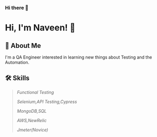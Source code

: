 ### Hi there 👋

<!--
**naveennvn/naveennvn** is a ✨ _special_ ✨ repository because its `README.md` (this file) appears on your GitHub profile.

Here are some ideas to get you started:

- 🔭 I’m currently working on ...
- 🌱 I’m currently learning ...
- 👯 I’m looking to collaborate on ...
- 🤔 I’m looking for help with ...
- 💬 Ask me about ...
- 📫 How to reach me: ...
- 😄 Pronouns: ...
- ⚡ Fun fact: ...
-->

# Hi, I'm Naveen! 👋


## 🚀 About Me
I'm a QA Engineer interested in learning new things about Testing and the Automation.


## 🛠 Skills
>_Functional Testing_
>
>_Selenium,API Testing,Cypress_
>
>_MongoDB,SQL_
>
>_AWS,NewRelic_
>
>_Jmeter(Novice)_






